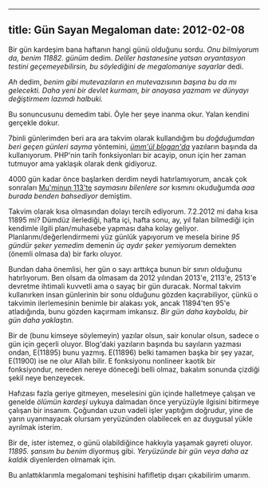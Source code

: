 ---
title: Gün Sayan Megaloman
date: 2012-02-08
----

Bir gün kardeşim bana haftanın hangi günü olduğunu sordu. *Onu
bilmiyorum da, benim 11882. günüm* dedim. *Deliler hastanesine yatsan
oryantasyon testini geçemeyebilirsin, bu söylediğini de megalomaniye
sayarlar* dedi.

*Ah* dedim, *benim gibi mutevazıların en mutevazısının başına bu da mı
gelecekti. Daha yeni bir devlet kurmam, bir anayasa yazmam ve dünyayı
değiştirmem lazımdı halbuki.*

Bu sonuncusunu demedim tabi. Öyle her şeye inanma okur. Yalan kendini
gerçekle dokur.

7binli günlerimden beri ara ara takvim olarak kullandığım bu
*doğduğumdan beri geçen günleri sayma* yöntemini, [*ümm'ül
blogan'da*](http://blog.eminresah.com) yazıların başında da
kullanıyorum. PHP'nin tarih fonksiyonları bir acayip, onun için her
zaman tutmuyor ama yaklaşık olarak denk gidiyoruz.

4000 gün kadar önce başlarken derdim neydi hatırlamıyorum, ancak çok
sonraları [Mu'minun
113'te](http://www.kuranmeali.com/ayetkarsilastirma.asp?sure=23&ayet=113)
*saymasını bilenlere sor* kısmını okuduğumda *aaa burada benden
bahsediyor* demiştim.

Takvim olarak kısa olmasından dolayı tercih ediyorum. 7.2.2012 mi daha
kısa 11895 mi? Dümdüz ilerlediği, hafta içi, hafta sonu, ay, yıl falan
bilmediği için kendimle ilgili plan/muhasebe yapması daha kolay geliyor.
Planlarımı/değerlendirmemi yüz günlük yapıyorum ve mesela birine *95
gündür şeker yemedim* demenin *üç aydır şeker yemiyorum* demekten
(önemli olmasa da) bir farkı oluyor.

Bundan daha önemlisi, her gün o sayı arttıkça bunun bir sınırı olduğunu
hatırlıyorum. Ben olsam da olmasam da 2012 yılından 2013'e, 2113'e,
2513'e devretme ihtimali kuvvetli ama o sayaç bir gün duracak. Normal
takvim kullanırken insan günlerinin bir sonu olduğunu gözden
kaçırabiliyor, çünkü o takvimin ilerlemesinin benimle bir alakası yok,
ancak 11894'ten 95'e atladığında, bunu gözden kaçırmam imkansız. *Bir
gün daha kayboldu, bir gün daha yaklaştın.*

Bir de (bunu kimseye söylemeyin) yazılar olsun, sair konular olsun,
sadece o gün için geçerli oluyor. Blog'daki yazıların başında bu
sayıların yazması ondan, E(11895) bunu yazmış. E(11896) belki tamamen
başka bir şey yazar, E(11900) ise ne olur Allah bilir. E fonksiyonu
nonlineer kaotik bir fonksiyondur, nereden nereye döneceği belli olmaz,
bakalım sonunda çizdiği şekil neye benzeyecek.

Hafızası fazla geriye gitmeyen, meselesini gün içinde halletmeye çalışan
ve genelde *ölümün kardeşi* uykuya dalmadan önce yeryüzüyle ilgisini
bitirmeye çalışan bir insanım. Çoğundan uzun vadeli işler yaptığım
doğrudur, yine de yarın uyanmayacak olursam yeryüzünden olabilecek en az
duygusal yükle ayrılmak isterim.

Bir de, ister istemez, o günü olabildiğince hakkıyla yaşamak gayreti
oluyor. *11895. şansım bu benim* diyormuş gibi. *Yeryüzünde bir gün veya
daha az kaldık* diyenlerden olmamak için.

Bu anlattıklarımla megalomani teşhisini hafifletip dışarı çıkabilirim
umarım.
